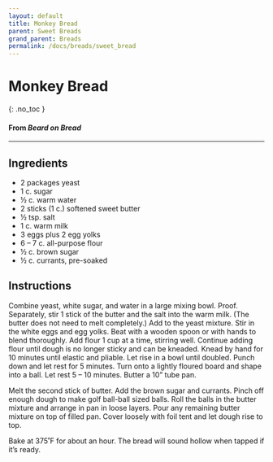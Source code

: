 ```yaml
---
layout: default
title: Monkey Bread
parent: Sweet Breads
grand_parent: Breads
permalink: /docs/breads/sweet_bread
---
```


# Monkey Bread
{: .no_toc }
#### From <i>Beard on Bread</i>

---

## Ingredients
<ul>
	<li>2 packages yeast</li>
	<li>1 c. sugar</li>
	<li>½ c. warm water</li>
	<li>2 sticks (1 c.) softened sweet butter</li>
	<li>½ tsp. salt</li>
	<li>1 c. warm milk</li>
	<li>3 eggs plus 2 egg yolks</li>
	<li>6 – 7 c. all-purpose flour</li>
	<li>½ c. brown sugar</li>
	<li>½ c. currants, pre-soaked</li>
</ul>

## Instructions
Combine yeast, white sugar, and water in a large mixing
bowl. Proof. Separately, stir 1 stick of the butter and the salt into the warm
milk. (The butter does not need to melt completely.) Add to the yeast mixture.
Stir in the white eggs and egg yolks. Beat with a wooden spoon or with hands to
blend thoroughly. Add flour 1 cup at a time, stirring well. Continue adding
flour until dough is no longer sticky and can be kneaded. Knead by hand for 10
minutes until elastic and pliable. Let rise in a bowl until doubled. Punch down
and let rest for 5 minutes. Turn onto a lightly floured board and shape into a
ball. Let rest 5 – 10 minutes. Butter a 10” tube pan.

Melt the second stick of butter. Add the brown sugar and
currants. Pinch off enough dough to make golf ball-ball sized balls. Roll the
balls in the butter mixture and arrange in pan in loose layers. Pour any
remaining butter mixture on top of filled pan. Cover loosely with foil tent and
let dough rise to top.

Bake at 375˚F for about an hour. The bread will sound hollow
when tapped if it’s ready.